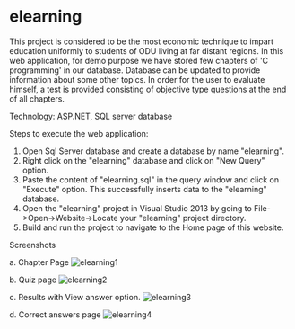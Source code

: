 # elearning
This project is considered to be the most economic technique to impart education uniformly to students of ODU living at far distant regions. In this web application, for demo purpose we have stored few chapters of 'C programming' in our database. Database can be updated to provide information about some other topics. In order for the user to evaluate himself, a test is provided consisting of objective type questions at the end of all chapters.

Technology: ASP.NET, SQL server database

Steps to execute the web application:

1. Open Sql Server database and create a database by name "elearning".
2. Right click on the "elearning" database and click on "New Query" option.
3. Paste the content of "elearning.sql" in the query window and click on "Execute" option. This successfully inserts data to the "elearning" database.
4. Open the "elearning" project in Visual Studio 2013 by going to File->Open->Website->Locate your "elearning" project directory.
5. Build and run the project to navigate to the Home page of this website.

Screenshots

a. Chapter Page
![elearning1](https://cloud.githubusercontent.com/assets/11856540/16218776/dabe399c-374e-11e6-955f-1a9f6a106d70.JPG)

b. Quiz page
![elearning2](https://cloud.githubusercontent.com/assets/11856540/16218777/dac370d8-374e-11e6-8a7a-723780b8ef40.JPG)

c. Results with View answer option.
![elearning3](https://cloud.githubusercontent.com/assets/11856540/16218774/dabdd268-374e-11e6-8e74-cef0cdf07492.JPG)

d. Correct answers page
![elearning4](https://cloud.githubusercontent.com/assets/11856540/16218775/dabe0ab2-374e-11e6-98cd-42dbe6cf4638.JPG)

